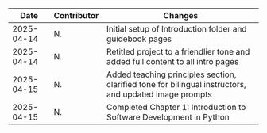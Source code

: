 
| Date       | Contributor | Changes                                                                                                |
| ---------- | ----------- | ------------------------------------------------------------------------------------------------------ |
| 2025-04-14 | N.          | Initial setup of Introduction folder and guidebook pages                                               |
| 2025-04-14 | N.          | Retitled project to a friendlier tone and added full content to all intro pages                        |
| 2025-04-15 | N.          | Added teaching principles section, clarified tone for bilingual instructors, and updated image prompts |
| 2025-04-15 | N.          | Completed Chapter 1: Introduction to Software Development in Python                                    |
